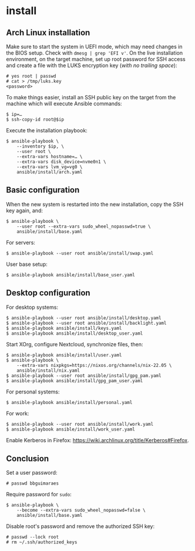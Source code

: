install
=======

Arch Linux installation
-----------------------

Make sure to start the system in UEFI mode, which may need changes in the BIOS
setup.  Check with `dmesg | grep 'EFI v'`.  On the live installation
environment, on the target machine, set up root password for SSH access and
create a file with the LUKS encryption key (_with no trailing space_):

    # yes root | passwd
    # cat > /tmp/luks.key
    <password>

To make things easier, install an SSH public key on the target from the machine
which will execute Ansible commands:

    $ ip=…
    $ ssh-copy-id root@$ip

Execute the installation playbook:

    $ ansible-playbook \
        --inventory $ip, \
        --user root \
        --extra-vars hostname=… \
        --extra-vars disk_device=nvme0n1 \
        --extra-vars lvm_vg=vg0 \
        ansible/install/arch.yaml

Basic configuration
-------------------

When the new system is restarted into the new installation, copy the SSH key
again, and:

    $ ansible-playbook \
        --user root --extra-vars sudo_wheel_nopasswd=true \
        ansible/install/base.yaml

For servers:

    $ ansible-playbook --user root ansible/install/swap.yaml

User base setup:

    $ ansible-playbook ansible/install/base_user.yaml

Desktop configuration
---------------------

For desktop systems:

    $ ansible-playbook --user root ansible/install/desktop.yaml
    $ ansible-playbook --user root ansible/install/backlight.yaml
    $ ansible-playbook ansible/install/keys.yaml
    $ ansible-playbook ansible/install/desktop_user.yaml

Start XOrg, configure Nextcloud, synchronize files, then:

    $ ansible-playbook ansible/install/user.yaml
    $ ansible-playbook \
        --extra-vars nixpkgs=https://nixos.org/channels/nix-22.05 \
        ansible/install/nix.yaml
    $ ansible-playbook --user root ansible/install/gpg_pam.yaml
    $ ansible-playbook ansible/install/gpg_pam_user.yaml

For personal systems:

    $ ansible-playbook ansible/install/personal.yaml

For work:

    $ ansible-playbook --user root ansible/install/work.yaml
    $ ansible-playbook ansible/install/work_user.yaml

Enable Kerberos in Firefox: https://wiki.archlinux.org/title/Kerberos#Firefox.

Conclusion
----------

Set a user password:

    # passwd bbguimaraes

Require password for `sudo`:

    $ ansible-playbook \
        --become --extra-vars sudo_wheel_nopasswd=false \
        ansible/install/base.yaml

Disable root's password and remove the authorized SSH key:

    # passwd --lock root
    # rm ~/.ssh/authorized_keys
